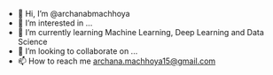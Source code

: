 - 👋 Hi, I’m @archanabmachhoya
- 👀 I’m interested in ...
- 🌱 I’m currently learning Machine Learning, Deep Learning and Data Science 
- 💞️ I’m looking to collaborate on ...
- 📫 How to reach me archana.machhoya15@gmail.com

<!---
archanabmachhoya/archanabmachhoya is a ✨ special ✨ repository because its `README.md` (this file) appears on your GitHub profile.
You can click the Preview link to take a look at your changes.
--->
